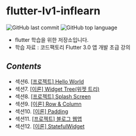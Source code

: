 # flutter-lv1-inflearn


![GitHub last commit](https://img.shields.io/github/last-commit/ichanguk/flutter-lv1-inflearn?style=flat-square) ![GitHub top language](https://img.shields.io/github/languages/top/ichanguk/flutter-lv1-inflearn?color=orange&logo=java&style=flat-square)


- flutter 학습을 위한 저장소입니다.
- 학습 자료 : 코드팩토리 Flutter 3.0 앱 개발 초급 강의

## *Contents*

- 섹션6. [\[프로젝트\] Hello World](https://github.com/ichanguk/flutter-lv1-inflearn/tree/main/hello_world)
- 섹션7. [\[이론\] Widget Tree(위젯 트리)](https://github.com/ichanguk/flutter-lv1-inflearn/tree/main/Widget_Tree)
- 섹션8. [\[프로젝트\] Splash Screen](https://github.com/ichanguk/flutter-lv1-inflearn/tree/main/splash_screen)
- 섹션9. [\[이론\] Row & Column](https://github.com/ichanguk/flutter-lv1-inflearn/tree/main/row_and_column)
- 섹션10. [\[이론\] Padding](https://github.com/ichanguk/flutter-lv1-inflearn/tree/main/padding)
- 섹션11. [\[프로젝트\] 블로그 웹앱](https://github.com/ichanguk/flutter-lv1-inflearn/tree/main/web_view)
- 섹션12. [\[이론\] StatefulWidget](https://github.com/ichanguk/flutter-lv1-inflearn/tree/main/stateful_widget)

